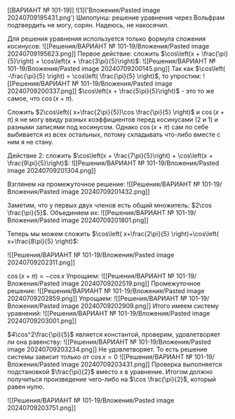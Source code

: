 [[ВАРИАНТ № 101-19]]
![1]('Вложения/Pasted image 20240709195431.png')
Шилопунш: решение уравнения через Вольфрам подтвердить не могу, сорян. Надеюсь, не накосячил.

Для решения уравнения используется только формула сложения косинусов:
![[Решения/ВАРИАНТ № 101-19/Вложения/Pasted image 20240709195623.png]]
Первое действие: сложить $\cos\left(x + \frac{\pi}{5}\right) + \cos\left(x + \frac{3\pi}{5}\right)$:
![[Решения/ВАРИАНТ № 101-19/Вложения/Pasted image 20240709200145.png]]
Так как $\cos\left( -\frac{\pi}{5} \right) = \cos\left( \frac{\pi}{5} \right)$, то упростим:
![[Решения/ВАРИАНТ № 101-19/Вложения/Pasted image 20240709200337.png]]
$\cos\left(x + \frac{5\pi}{5}\right)$ - это то же самое, что $\cos(x+\pi)$.

Сложить $2\cos\left(( x+\frac{2\pi}{5})\cos \frac{\pi}{5} \right)$ и $\cos(x+\pi)$ я не могу ввиду разных коэффициентов перед косинусами (2 и 1) и разными записями под косинусом. Однако $\cos(x+\pi)$ сам по себе выбивается из всех остальных, потому складывать что-либо вместе с ним я не стану.

Действие 2: сложить $\cos\left(x + \frac{7\pi}{5}\right) + \cos\left(x + \frac{9\pi}{5}\right)$:
![[Решения/ВАРИАНТ № 101-19/Вложения/Pasted image 20240709201304.png]]

Взглянем на промежуточное решение:
![[Решения/ВАРИАНТ № 101-19/Вложения/Pasted image 20240709201432.png]]

Заметим, что у первых двух членов есть общий множитель: $2\cos \frac{\pi}{5}$. Объединяем их:
![[Решения/ВАРИАНТ № 101-19/Вложения/Pasted image 20240709201801.png]]

Теперь мы можем сложить $\cos\left( x+\frac{2\pi}{5} \right)+\cos\left( x+\frac{8\pi}{5} \right)$:

![[Решения/ВАРИАНТ № 101-19/Вложения/Pasted image 20240709202311.png]]

$\cos(x+\pi) = -\cos x$
Упрощаем:
![[Решения/ВАРИАНТ № 101-19/Вложения/Pasted image 20240709202519.png]]
Промежуточное решение:
![[Решения/ВАРИАНТ № 101-19/Вложения/Pasted image 20240709202859.png]]
Упрощаем:
![[Решения/ВАРИАНТ № 101-19/Вложения/Pasted image 20240709202909.png]]
Итого имеем систему уравнений:
![[Решения/ВАРИАНТ № 101-19/Вложения/Pasted image 20240709203001.png]]

$4\cos^2\frac{\pi}{5}$ является константой, проверим, удовлетворяет ли она равенству:
![[Решения/ВАРИАНТ № 101-19/Вложения/Pasted image 20240709203234.png]]
Не удовлетворяет. То есть решение системы зависит только от $\cos x= 0$
![[Решения/ВАРИАНТ № 101-19/Вложения/Pasted image 20240709203431.png]]
Проверка выполняется подстановкой $\frac{\pi}{2}$ вместо $x$ в уравнение. Итогом должно получиться произведение чего-либо на $\cos \frac{\pi}{2}$, который равен нулю.

![[Решения/ВАРИАНТ № 101-19/Вложения/Pasted image 20240709203751.png]]

